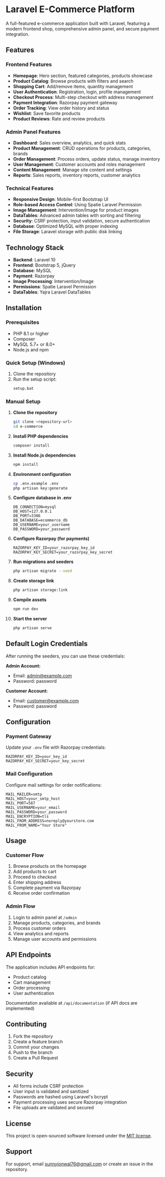 # Laravel E-Commerce Platform

A full-featured e-commerce application built with Laravel, featuring a modern frontend shop, comprehensive admin panel, and secure payment integration.

## Features

### Frontend Features
- **Homepage**: Hero section, featured categories, products showcase
- **Product Catalog**: Browse products with filters and search
- **Shopping Cart**: Add/remove items, quantity management
- **User Authentication**: Registration, login, profile management
- **Checkout Process**: Multi-step checkout with address management
- **Payment Integration**: Razorpay payment gateway
- **Order Tracking**: View order history and status
- **Wishlist**: Save favorite products
- **Product Reviews**: Rate and review products

### Admin Panel Features
- **Dashboard**: Sales overview, analytics, and quick stats
- **Product Management**: CRUD operations for products, categories, brands
- **Order Management**: Process orders, update status, manage inventory
- **User Management**: Customer accounts and roles management
- **Content Management**: Manage site content and settings
- **Reports**: Sales reports, inventory reports, customer analytics

### Technical Features
- **Responsive Design**: Mobile-first Bootstrap UI
- **Role-based Access Control**: Using Spatie Laravel Permission
- **Image Management**: Intervention/Image for product images
- **DataTables**: Advanced admin tables with sorting and filtering
- **Security**: CSRF protection, input validation, secure authentication
- **Database**: Optimized MySQL with proper indexing
- **File Storage**: Laravel storage with public disk linking

## Technology Stack

- **Backend**: Laravel 10
- **Frontend**: Bootstrap 5, jQuery
- **Database**: MySQL
- **Payment**: Razorpay
- **Image Processing**: Intervention/Image
- **Permissions**: Spatie Laravel Permission
- **DataTables**: Yajra Laravel DataTables

## Installation

### Prerequisites
- PHP 8.1 or higher
- Composer
- MySQL 5.7+ or 8.0+
- Node.js and npm

### Quick Setup (Windows)
1. Clone the repository
2. Run the setup script:
   ```bash
   setup.bat
   ```

### Manual Setup
1. **Clone the repository**
   ```bash
   git clone <repository-url>
   cd e-commerce
   ```

2. **Install PHP dependencies**
   ```bash
   composer install
   ```

3. **Install Node.js dependencies**
   ```bash
   npm install
   ```

4. **Environment configuration**
   ```bash
   cp .env.example .env
   php artisan key:generate
   ```

5. **Configure database in .env**
   ```env
   DB_CONNECTION=mysql
   DB_HOST=127.0.0.1
   DB_PORT=3306
   DB_DATABASE=ecommerce_db
   DB_USERNAME=your_username
   DB_PASSWORD=your_password
   ```

6. **Configure Razorpay (for payments)**
   ```env
   RAZORPAY_KEY_ID=your_razorpay_key_id
   RAZORPAY_KEY_SECRET=your_razorpay_key_secret
   ```

7. **Run migrations and seeders**
   ```bash
   php artisan migrate --seed
   ```

8. **Create storage link**
   ```bash
   php artisan storage:link
   ```

9. **Compile assets**
   ```bash
   npm run dev
   ```

10. **Start the server**
    ```bash
    php artisan serve
    ```

## Default Login Credentials

After running the seeders, you can use these credentials:

**Admin Account:**
- Email: admin@example.com
- Password: password

**Customer Account:**
- Email: customer@example.com
- Password: password

## Configuration

### Payment Gateway
Update your `.env` file with Razorpay credentials:
```env
RAZORPAY_KEY_ID=your_key_id
RAZORPAY_KEY_SECRET=your_key_secret
```

### Mail Configuration
Configure mail settings for order notifications:
```env
MAIL_MAILER=smtp
MAIL_HOST=your_smtp_host
MAIL_PORT=587
MAIL_USERNAME=your_email
MAIL_PASSWORD=your_password
MAIL_ENCRYPTION=tls
MAIL_FROM_ADDRESS=noreply@yourstore.com
MAIL_FROM_NAME="Your Store"
```

## Usage

### Customer Flow
1. Browse products on the homepage
2. Add products to cart
3. Proceed to checkout
4. Enter shipping address
5. Complete payment via Razorpay
6. Receive order confirmation

### Admin Flow
1. Login to admin panel at `/admin`
2. Manage products, categories, and brands
3. Process customer orders
4. View analytics and reports
5. Manage user accounts and permissions

## API Endpoints

The application includes API endpoints for:
- Product catalog
- Cart management
- Order processing
- User authentication

Documentation available at `/api/documentation` (if API docs are implemented)

## Contributing

1. Fork the repository
2. Create a feature branch
3. Commit your changes
4. Push to the branch
5. Create a Pull Request

## Security

- All forms include CSRF protection
- User input is validated and sanitized
- Passwords are hashed using Laravel's bcrypt
- Payment processing uses secure Razorpay integration
- File uploads are validated and secured

## License

This project is open-sourced software licensed under the [MIT license](https://opensource.org/licenses/MIT).

## Support

For support, email sunnyjonwal76@gmail.com or create an issue in the repository.
